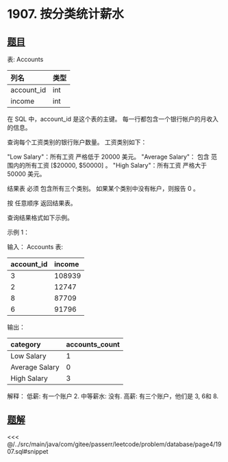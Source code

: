 # 1907. 按分类统计薪水
## [题目](https://leetcode.cn/problems/count-salary-categories/)

表: Accounts

| 列名         | 类型  |
|:-----------|:----|
| account_id | int |
| income     | int |

在 SQL 中，account_id 是这个表的主键。
每一行都包含一个银行帐户的月收入的信息。

查询每个工资类别的银行账户数量。 工资类别如下：

"Low Salary"：所有工资 严格低于 20000 美元。
"Average Salary"： 包含 范围内的所有工资 [$20000, $50000] 。
"High Salary"：所有工资 严格大于 50000 美元。

结果表 必须 包含所有三个类别。 如果某个类别中没有帐户，则报告 0 。

按 任意顺序 返回结果表。

查询结果格式如下示例。

示例 1：

输入：
Accounts 表:

| account_id | income |
|:-----------|:-------|
| 3          | 108939 |
| 2          | 12747  |
| 8          | 87709  |
| 6          | 91796  |

输出：

| category       | accounts_count |
|:---------------|:---------------|
| Low Salary     | 1              |
| Average Salary | 0              |
| High Salary    | 3              |

解释：
低薪: 有一个账户 2.
中等薪水: 没有.
高薪: 有三个账户，他们是 3, 6和 8.

## [题解](https://github.com/PasseRR/JavaLeetCode/blob/master/src/main/java/com/gitee/passerr/leetcode/problem/database/page4/1907.sql)

<<< @/../src/main/java/com/gitee/passerr/leetcode/problem/database/page4/1907.sql#snippet
